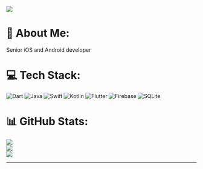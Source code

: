 [![](https://visitcount.itsvg.in/api?id=mobiledev34&icon=0&color=0)](https://visitcount.itsvg.in)


# 💫 About Me:
Senior iOS and Android developer


# 💻 Tech Stack:
![Dart](https://img.shields.io/badge/dart-%230175C2.svg?style=flat&logo=dart&logoColor=white) ![Java](https://img.shields.io/badge/java-%23ED8B00.svg?style=flat&logo=java&logoColor=white) ![Swift](https://img.shields.io/badge/swift-F54A2A?style=flat&logo=swift&logoColor=white) ![Kotlin](https://img.shields.io/badge/kotlin-%230095D5.svg?style=flat&logo=kotlin&logoColor=white) ![Flutter](https://img.shields.io/badge/Flutter-%2302569B.svg?style=flat&logo=Flutter&logoColor=white) ![Firebase](https://img.shields.io/badge/firebase-%23039BE5.svg?style=flat&logo=firebase) ![SQLite](https://img.shields.io/badge/sqlite-%2307405e.svg?style=flat&logo=sqlite&logoColor=white)
# 📊 GitHub Stats:
![](https://github-readme-stats.vercel.app/api?username=mobiledev34&theme=city_light&hide_border=false&include_all_commits=true&count_private=true)<br/>
![](https://github-readme-streak-stats.herokuapp.com/?user=mobiledev34&theme=city_light&hide_border=false)<br/>
![](https://github-readme-stats.vercel.app/api/top-langs/?username=mobiledev34&theme=city_light&hide_border=false&include_all_commits=true&count_private=true&layout=compact)

---
